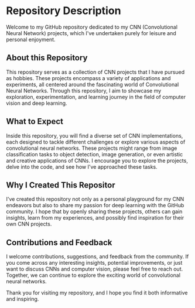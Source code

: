 # Repository Description

Welcome to my GitHub repository dedicated to my CNN (Convolutional Neural Network) projects, which I've undertaken purely for leisure and personal enjoyment.

## About this Repository
This repository serves as a collection of CNN projects that I have pursued as hobbies. These projects encompass a variety of applications and experiments, all centered around the fascinating world of Convolutional Neural Networks. Through this repository, I aim to showcase my exploration, experimentation, and learning journey in the field of computer vision and deep learning.

## What to Expect
Inside this repository, you will find a diverse set of CNN implementations, each designed to tackle different challenges or explore various aspects of convolutional neural networks. These projects might range from image classification tasks to object detection, image generation, or even artistic and creative applications of CNNs. I encourage you to explore the projects, delve into the code, and see how I've approached these tasks.

## Why I Created This Repositor
I've created this repository not only as a personal playground for my CNN endeavors but also to share my passion for deep learning with the GitHub community. I hope that by openly sharing these projects, others can gain insights, learn from my experiences, and possibly find inspiration for their own CNN projects.

## Contributions and Feedback
I welcome contributions, suggestions, and feedback from the community. If you come across any interesting insights, potential improvements, or just want to discuss CNNs and computer vision, please feel free to reach out. Together, we can continue to explore the exciting world of convolutional neural networks.

Thank you for visiting my repository, and I hope you find it both informative and inspiring.
